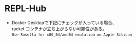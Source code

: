 # REPL-Hub
* Docker Desktopで下記にチェックが入っている場合、  
racket コンテナが立ち上がらない可能性がある。  
`Use Rosetta for x86_64/amd64 emulation on Apple Silicon`